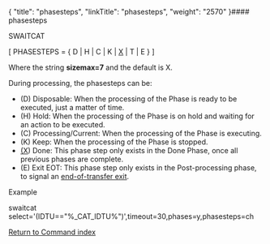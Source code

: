 {
    "title": "phasesteps",
    "linkTitle": "phasesteps",
    "weight": "2570"
}#### phasesteps

SWAITCAT

\[ PHASESTEPS = { D | H | C | K | <u>X</u> | T | E } \]

Where the string **sizemax=7** and the default is X.

During processing, the phasesteps can be:

-   \(D\) Disposable: When the processing of the Phase is ready to be executed, just a matter of time.
-   \(H\) Hold: When the processing of the Phase is on hold and waiting for an action to be executed.
-   \(C\) Processing/Current: When the processing of the Phase is executing.
-   \(K\) Keep: When the processing of the Phase is stopped.
-   <u>(X</u>) Done: This phase step only exists in the Done Phase, once all previous phases are complete.
-   \(E\) Exit EOT: This phase step only exists in the Post-processing phase, to signal an [end-of-transfer exit](../../../../app_integration_intro/managing_exits/about_the_end_of_transfer_type_exit).

Example

swaitcat select='(IDTU=="%\_CAT\_IDTU%")',timeout=30,phases=y,phasesteps=ch

[Return to Command index](../../)
